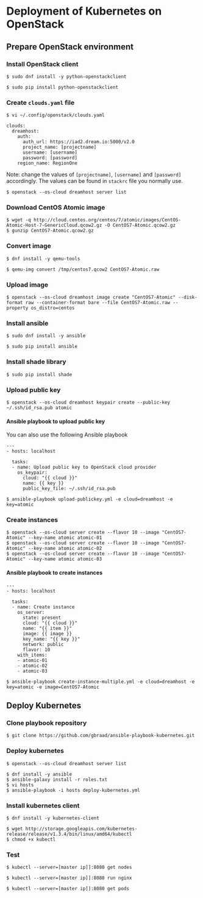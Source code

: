 Deployment of Kubernetes on OpenStack
======================================


Prepare OpenStack environment
-----------------------------


### Install OpenStack client

```
$ sudo dnf install -y python-openstackclient
```

```
$ sudo pip install python-openstackclient
```


### Create `clouds.yaml` file

```
$ vi ~/.config/openstack/clouds.yaml
```

```
clouds:
  dreamhost:
    auth:
      auth_url: https://iad2.dream.io:5000/v2.0
      project_name: [projectname]
      username: [username]
      password: [password]
    region_name: RegionOne
```

Note: change the values of `[projectname]`, `[username]` and `[password]` accordingly. The values can be found in `stackrc` file you normally use.


```
$ openstack --os-cloud dreamhost server list
```


### Download CentOS Atomic image

```
$ wget -q http://cloud.centos.org/centos/7/atomic/images/CentOS-Atomic-Host-7-GenericCloud.qcow2.gz -O CentOS7-Atomic.qcow2.gz
$ gunzip CentOS7-Atomic.qcow2.gz
```


### Convert image

```
$ dnf install -y qemu-tools
```


```
$ qemu-img convert /tmp/centos7.qcow2 CentOS7-Atomic.raw
```


### Upload image

```
$ openstack --os-cloud dreamhost image create "CentOS7-Atomic" --disk-format raw --container-format bare --file CentOS7-Atomic.raw --property os_distro=centos
```

### Install ansible

```
$ sudo dnf install -y ansible
```

```
$ sudo pip install ansible
```


### Install shade library

```
$ sudo pip install shade
```


### Upload public key

```
$ openstack --os-cloud dreamhost keypair create --public-key ~/.ssh/id_rsa.pub atomic
```


#### Ansible playbook to upload public key

You can also use the following Ansible playbook

```
---
- hosts: localhost

  tasks:
  - name: Upload public key to OpenStack cloud provider
    os_keypair:
      cloud: "{{ cloud }}"
      name: {{ key }}
      public_key_file: ~/.ssh/id_rsa.pub
```

```
$ ansible-playbook upload-publickey.yml -e cloud=dreamhost -e key=atomic
```


### Create instances

```
$ openstack --os-cloud server create --flavor 10 --image "CentOS7-Atomic" --key-name atomic atomic-01
$ openstack --os-cloud server create --flavor 10 --image "CentOS7-Atomic" --key-name atomic atomic-02
$ openstack --os-cloud server create --flavor 10 --image "CentOS7-Atomic" --key-name atomic atomic-03
```

#### Ansible playbook to create instances

```
---
- hosts: localhost

  tasks:
  - name: Create instance
    os_server:
      state: present
      cloud: "{{ cloud }}"
      name: "{{ item }}"
      image: {{ image }}
      key_name: "{{ key }}"
      network: public
      flavor: 10
    with_items:
    - atomic-01
    - atomic-02
    - atomic-03
```

```
$ ansible-playbook create-instance-multiple.yml -e cloud=dreamhost -e key=atomic -e image=CentOS7-Atomic
```


Deploy Kubernetes
-----------------

### Clone playbook repository

```
$ git clone https://github.com/gbraad/ansible-playbook-kubernetes.git
```


### Deploy kubernetes

```
$ openstack --os-cloud dreamhost server list
```


```
$ dnf install -y ansible
$ ansible-galaxy install -r roles.txt
$ vi hosts
$ ansible-playbook -i hosts deploy-kubernetes.yml
```


### Install kubernetes client

```
$ dnf install -y kubernetes-client
```

```
$ wget http://storage.googleapis.com/kubernetes-release/release/v1.3.4/bin/linux/amd64/kubectl
$ chmod +x kubectl
```


### Test

```
$ kubectl --server=[master ip]]:8080 get nodes
```

```
$ kubectl --server=[master ip]]:8080 run nginx
```

```
$ kubectl --server=[master ip]]:8080 get pods
```
